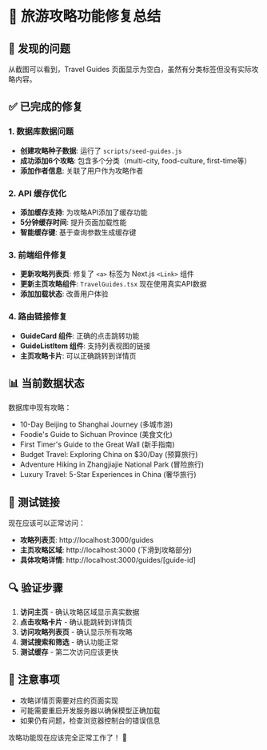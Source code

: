 # 🔧 旅游攻略功能修复总结

## 🐛 发现的问题
从截图可以看到，Travel Guides 页面显示为空白，虽然有分类标签但没有实际攻略内容。

## ✅ 已完成的修复

### 1. 数据库数据问题
- **创建攻略种子数据**: 运行了 `scripts/seed-guides.js`
- **成功添加6个攻略**: 包含多个分类（multi-city, food-culture, first-time等）
- **添加作者信息**: 关联了用户作为攻略作者

### 2. API 缓存优化
- **添加缓存支持**: 为攻略API添加了缓存功能
- **5分钟缓存时间**: 提升页面加载性能
- **智能缓存键**: 基于查询参数生成缓存键

### 3. 前端组件修复
- **更新攻略列表页**: 修复了 `<a>` 标签为 Next.js `<Link>` 组件
- **更新主页攻略组件**: `TravelGuides.tsx` 现在使用真实API数据
- **添加加载状态**: 改善用户体验

### 4. 路由链接修复
- **GuideCard 组件**: 正确的点击跳转功能
- **GuideListItem 组件**: 支持列表视图的链接
- **主页攻略卡片**: 可以正确跳转到详情页

## 📊 当前数据状态

数据库中现有攻略：
- 10-Day Beijing to Shanghai Journey (多城市游)
- Foodie's Guide to Sichuan Province (美食文化)
- First Timer's Guide to the Great Wall (新手指南)
- Budget Travel: Exploring China on $30/Day (预算旅行)
- Adventure Hiking in Zhangjiajie National Park (冒险旅行)
- Luxury Travel: 5-Star Experiences in China (奢华旅行)

## 🧪 测试链接

现在应该可以正常访问：
- **攻略列表页**: http://localhost:3000/guides
- **主页攻略区域**: http://localhost:3000 (下滑到攻略部分)
- **具体攻略详情**: http://localhost:3000/guides/[guide-id]

## 🔍 验证步骤

1. **访问主页** - 确认攻略区域显示真实数据
2. **点击攻略卡片** - 确认能跳转到详情页
3. **访问攻略列表页** - 确认显示所有攻略
4. **测试搜索和筛选** - 确认功能正常
5. **测试缓存** - 第二次访问应该更快

## 📝 注意事项

- 攻略详情页需要对应的页面实现
- 可能需要重启开发服务器以确保模型正确加载
- 如果仍有问题，检查浏览器控制台的错误信息

攻略功能现在应该完全正常工作了！ 🎉